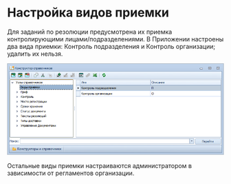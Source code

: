 # Настройка видов приемки

Для заданий по резолюции предусмотрена их приемка контролирующими лицами/подразделениями. В Приложении настроены два вида приемки: Контроль подразделения и Контроль организации; удалить их нельзя.

![Конструктор справочников. Виды приемки](img/Designer_Reference_Type_Acceptance.png "Конструктор справочников. Виды приемки")

Остальные виды приемки настраиваются администратором в зависимости от регламентов организации. 